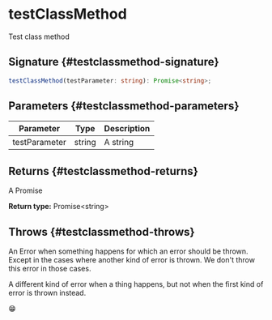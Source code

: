 # testClassMethod

Test class method

## Signature {#testclassmethod-signature}

```typescript
testClassMethod(testParameter: string): Promise<string>;
```

## Parameters {#testclassmethod-parameters}

| Parameter | Type | Description |
| --- | --- | --- |
| testParameter | string | A string |

## Returns {#testclassmethod-returns}

A Promise

**Return type:** Promise&lt;string&gt;

## Throws {#testclassmethod-throws}

An Error when something happens for which an error should be thrown. Except in the cases where another kind of error is thrown. We don't throw this error in those cases.

A different kind of error when a thing happens, but not when the first kind of error is thrown instead.

😁

